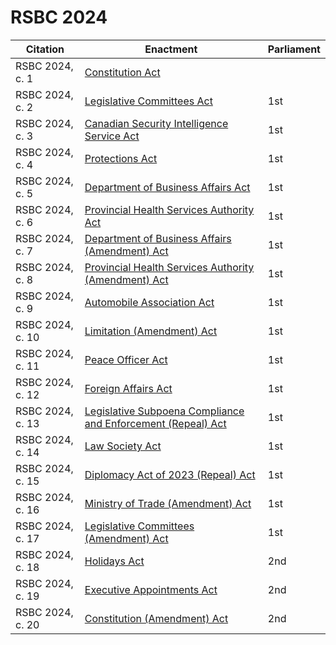 # RSBC 2024

| Citation         | Enactment                                                               | Parliament |
| ---------------- | ----------------------------------------------------------------------- | ---------- |
| RSBC 2024, c. 1  | [Constitution Act](./1.md)                                              |            |
| RSBC 2024, c. 2  | [Legislative Committees Act](./2.md)                                    | 1st        |
| RSBC 2024, c. 3  | [Canadian Security Intelligence Service Act](./3.md)                    | 1st        |
| RSBC 2024, c. 4  | [Protections Act](./4.md)                                               | 1st        |
| RSBC 2024, c. 5  | [Department of Business Affairs Act](./5.md)                            | 1st        |
| RSBC 2024, c. 6  | [Provincial Health Services Authority Act](./6.md)                      | 1st        |
| RSBC 2024, c. 7  | [Department of Business Affairs (Amendment) Act](./7.md)                | 1st        |
| RSBC 2024, c. 8  | [Provincial Health Services Authority (Amendment) Act](./8.md)          | 1st        |
| RSBC 2024, c. 9  | [Automobile Association Act](./9.md)                                    | 1st        |
| RSBC 2024, c. 10 | [Limitation (Amendment) Act](./10.md)                                   | 1st        |
| RSBC 2024, c. 11 | [Peace Officer Act](./11.md)                                            | 1st        |
| RSBC 2024, c. 12 | [Foreign Affairs Act](./12.md)                                          | 1st        |
| RSBC 2024, c. 13 | [Legislative Subpoena Compliance and Enforcement (Repeal) Act](./13.md) | 1st        |
| RSBC 2024, c. 14 | [Law Society Act](./14.md)                                              | 1st        |
| RSBC 2024, c. 15 | [Diplomacy Act of 2023 (Repeal) Act](./15.md)                           | 1st        |
| RSBC 2024, c. 16 | [Ministry of Trade (Amendment) Act](./16.md)                            | 1st        |
| RSBC 2024, c. 17 | [Legislative Committees (Amendment) Act](./17.md)                       | 1st        |
| RSBC 2024, c. 18 | [Holidays Act](./18.md)                                                 | 2nd        |
| RSBC 2024, c. 19 | [Executive Appointments Act](./19.md)                                   | 2nd        |
| RSBC 2024, c. 20 | [Constitution (Amendment) Act](./20.md)                                 | 2nd        |
